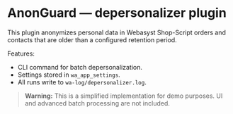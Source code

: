 # AnonGuard — depersonalizer plugin

This plugin anonymizes personal data in Webasyst Shop-Script orders and contacts
that are older than a configured retention period.

Features:

* CLI command for batch depersonalization.
* Settings stored in `wa_app_settings`.
* All runs write to `wa-log/depersonalizer.log`.

> **Warning:** This is a simplified implementation for demo purposes. UI and
> advanced batch processing are not included.
